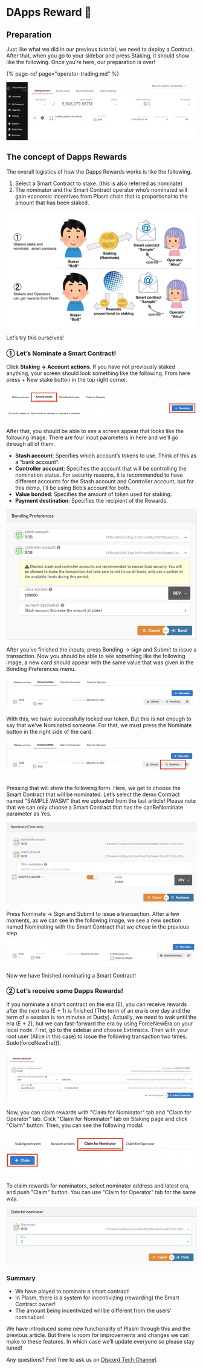 # DApps Reward 🍦

## Preparation

Just like what we did in our previous tutorial, we need to deploy a Contract. After that, when you go to your sidebar and press Staking, it should show like the following. Once you’re here, our preparation is over!

{% page-ref page="operator-trading.md" %}

![Dapps Staking Board](../.gitbook/assets/screen-shot-2020-06-11-at-16.26.00.png)

## The concept of Dapps Rewards

The overall logistics of how the Dapps Rewards works is like the following.

1. Select a Smart Contract to stake. \(this is also referred as nominate\)   
2. The nominator and the Smart Contract operator who’s nominated will gain economic incentives from Plasm chain that is proportional to the amount that has been staked.

![](../.gitbook/assets/sukurnshotto-2020-05-30-160230png%20%281%29.png)

Let’s try this ourselves!

### ① Let’s Nominate a Smart Contract!

Click **Staking -&gt; Account** **actions**. If you have not previously staked anything, your screen should look something like the following. From here press + New stake button in the top right corner.

![](../.gitbook/assets/screen-shot-2020-06-11-at-16.29.20.png)

After that, you should be able to see a screen appear that looks like the following image. There are four input parameters in here and we’ll go through all of them.

* **Stash account**: Specifies which account’s tokens to use. Think of this as a “bank account”.
* **Controller account**: Specifies the account that will be controlling the nomination status. For security reasons, it is recommended to have different accounts for the Stash account and Controller account, but for this demo, I’ll be using Bob’s account for both.
* **Value bonded**: Specifies the amount of token used for staking.
* **Payment destination**: Specifies the recipient of the Rewards.

![Bonding](../.gitbook/assets/screen-shot-2020-06-11-at-16.31.22.png)

After you’ve finished the inputs, press Bonding -&gt; sign and Submit to issue a transaction. Now you should be able to see something like the following image, a new card should appear with the same value that was given in the Bonding Preferences menu.

![](../.gitbook/assets/screen-shot-2020-06-11-at-16.33.28.png)

With this, we have successfully locked our token. But this is not enough to say that we’ve Nominated someone. For that, we must press the Nominate button in the right side of the card.

![](../.gitbook/assets/screen-shot-2020-06-11-at-16.35.14.png)

Pressing that will show the following form. Here, we get to choose the Smart Contract that will be nominated. Let’s select the demo Contract named “SAMPLE.WASM” that we uploaded from the last article! Please note that we can only choose a Smart Contract that has the canBeNominate parameter as Yes.

![](../.gitbook/assets/screen-shot-2020-06-11-at-22.54.43.png)

Press Nominate -&gt; Sign and Submit to issue a transaction. After a few moments, as we can see in the following image, we see a new section named Nominating with the Smart Contract that we chose in the previous step.

![](../.gitbook/assets/screen-shot-2020-06-11-at-16.38.25.png)

Now we have finished nominating a Smart Contract!

### ② Let’s **receive some Dapps Rewards**!

If you nominate a smart contract on the era \(E\), you can receive rewards after the next era \(E + 1\) is finished \(The term of an era is one day and the term of a session is ten minutes at Dusty\). Actually, we need to wait until the era \(E + 2\), but we can fast-forward the era by using ForceNewEra on your local node. First, go to the sidebar and choose Extrinsics. Then with your root user \(Alice in this case\) to issue the following transaction two times. Sudo\(forceNewEra\(\)\).

![](../.gitbook/assets/screen-shot-2020-06-11-at-21.23.53.png)

Now, you can claim rewards with "Claim for Nominator" tab and "Claim for Operator" tab. Click "Claim for Nominator" tab on Staking page and click "Claim" button. Then, you can see the following modal. 

![](../.gitbook/assets/screen-shot-2020-06-11-at-23.07.30.png)

To claim rewards for nominators, select nominator address and latest era, and push "Claim" button. You can use "Claim for Operator" tab for the same way.

![](../.gitbook/assets/screen-shot-2020-06-11-at-22.58.13.png)

### Summary <a id="summary"></a>

* We have played to nominate a smart contract!
* In Plasm, there is a system for incentivizing \(rewarding\) the Smart Contract owner!
* The amount being incentivized will be different from the users’ nomination!

We have introduced some new functionality of Plasm through this and the previous article. But there is room for improvements and changes we can make to these features. In which case we’ll update everyone so please stay tuned!

Any questions? Feel free  to ask us on [Discord Tech Channel](https://discord.gg/Z3nC9U4).

